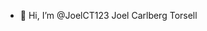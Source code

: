 - 👋 Hi, I’m @JoelCT123
Joel Carlberg Torsell

<!---
JoelCT123/JoelCT123 is a ✨ special ✨ repository because its `README.md` (this file) appears on your GitHub profile.
You can click the Preview link to take a look at your changes.
--->
